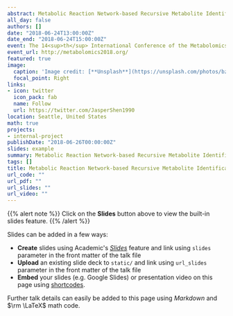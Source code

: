 ```yaml
---
abstract: Metabolic Reaction Network-based Recursive Metabolite Identification for Untargeted Metabolomics
all_day: false
authors: []
date: "2018-06-24T13:00:00Z"
date_end: "2018-06-24T15:00:00Z"
event: The 14<sup>th</sup> International Conference of the Metabolomics Society
event_url: http://metabolomics2018.org/
featured: true
image:
  caption: 'Image credit: [**Unsplash**](https://unsplash.com/photos/bzdhc5b3Bxs)'
  focal_point: Right
links:
- icon: twitter
  icon_pack: fab
  name: Follow
  url: https://twitter.com/JasperShen1990
location: Seattle, United States
math: true
projects:
- internal-project
publishDate: "2018-06-26T00:00:00Z"
slides: example
summary: Metabolic Reaction Network-based Recursive Metabolite Identification for Untargeted Metabolomics
tags: []
title: Metabolic Reaction Network-based Recursive Metabolite Identification for Untargeted Metabolomics
url_code: ""
url_pdf: ""
url_slides: ""
url_video: ""
---
```


{{% alert note %}}
Click on the **Slides** button above to view the built-in slides feature.
{{% /alert %}}

Slides can be added in a few ways:

- **Create** slides using Academic's [*Slides*](https://sourcethemes.com/academic/docs/managing-content/#create-slides) feature and link using `slides` parameter in the front matter of the talk file
- **Upload** an existing slide deck to `static/` and link using `url_slides` parameter in the front matter of the talk file
- **Embed** your slides (e.g. Google Slides) or presentation video on this page using [shortcodes](https://sourcethemes.com/academic/docs/writing-markdown-latex/).

Further talk details can easily be added to this page using *Markdown* and $\rm \LaTeX$ math code.
